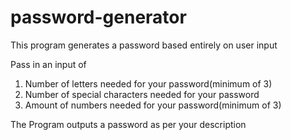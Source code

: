 # password-generator
This program generates a password based entirely on user input

Pass in an input of 
  1. Number of letters needed for your password(minimum of 3)
  2. Number of special characters needed for your password
  3. Amount of numbers needed for your password(minimum of 3)
  
The Program outputs a password as per your description
